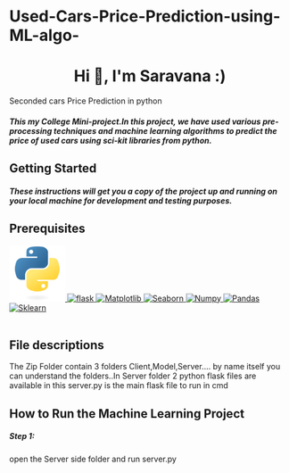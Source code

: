 # Used-Cars-Price-Prediction-using-ML-algo-  
<h1 align="center">Hi 👋, I'm Saravana :)</h1>
Seconded cars Price Prediction in python
<h5>This my College Mini-project.In this project, we have used various pre-processing techniques and machine learning algorithms to predict the price of used cars using sci-kit libraries from python.</h5>
<h2>Getting Started</h2>
<h5>These instructions will get you a copy of the project up and running on your local machine for development and testing purposes.</h5>
<h2>Prerequisites</h2>
<p><a href="https://www.python.org" target="_blank"> <img src="https://raw.githubusercontent.com/devicons/devicon/master/icons/python/python-original.svg" alt="python" width="100" height="100"/> </a><a href="https://flask.palletsprojects.com/" target="_blank"> <img src="https://www.vectorlogo.zone/logos/pocoo_flask/pocoo_flask-icon.svg" alt="flask" width="100" height="100"/> </a><a href="https://matplotlib.org/" target="_blank"> <img src="https://upload.wikimedia.org/wikipedia/en/thumb/5/56/Matplotlib_logo.svg/300px-Matplotlib_logo.svg.png" alt="Matplotlib" width="100" height="100"/> </a><a href="https://seaborn.pydata.org/" target="_blank"> <img src="https://th.bing.com/th/id/Red7229326a983738fb15fe5d5d30b1c9?rik=VfmyKBkkdyo7uA&riu=http%3a%2f%2fmma.prnewswire.com%2fmedia%2f552677%2fSEABORN_LOGO.jpg&ehk=VbDVFvXrWAYKgVtmPBzshnkTcQumKpOnoBkQRA289c4%3d&risl=&pid=ImgRaw" alt="Seaborn" width="100" height="100"/> </a>
<a href="https://numpy.org/" target="_blank"> <img src="https://upload.wikimedia.org/wikipedia/commons/thumb/1/1a/NumPy_logo.svg/1200px-NumPy_logo.svg.png" alt="Numpy" width="100" height="100"/> </a>
<a href="https://pandas.pydata.org/" target="_blank"> <img src="https://codergeek.io/wp-content/uploads/2020/07/Python-Pandas-logo-min.png" alt="Pandas" width="100" height="100"/> </a>
<a href="https://scikit-learn.org/stable/index.html" target="_blank"> <img src="https://upload.wikimedia.org/wikipedia/commons/thumb/0/05/Scikit_learn_logo_small.svg/1200px-Scikit_learn_logo_small.svg.png" alt="Sklearn" width="100" height="100"/> </a>
<br>
  <br>
<h2>File descriptions</h2>
<p> The Zip Folder contain 3 folders Client,Model,Server.... by name itself you can understand the folders..In Server folder 2 python flask files are available in this server.py is the main flask file to run in cmd </p>
  
<h2>How to Run the Machine Learning Project</h2>
<h5>Step 1:</h5>
<p>open the Server side folder and run server.py</p>
<img src=>




  
